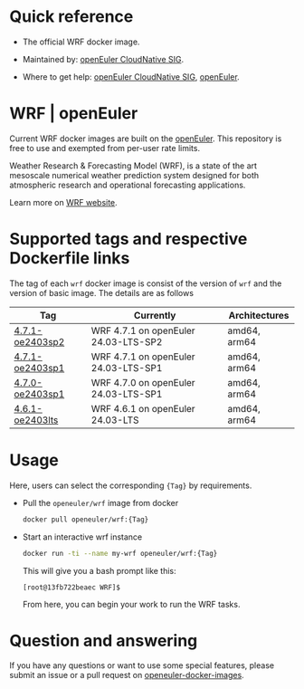 # Quick reference

- The official WRF docker image.

- Maintained by: [openEuler CloudNative SIG](https://gitee.com/openeuler/cloudnative).

- Where to get help: [openEuler CloudNative SIG](https://gitee.com/openeuler/cloudnative), [openEuler](https://gitee.com/openeuler/community).

# WRF | openEuler
Current WRF docker images are built on the [openEuler](https://repo.openeuler.org/). This repository is free to use and exempted from per-user rate limits.

Weather Research & Forecasting Model (WRF), is a state of the art mesoscale numerical weather prediction system designed for both atmospheric research and operational forecasting applications.

Learn more on [WRF website](https://www.mmm.ucar.edu/models/wrf).

# Supported tags and respective Dockerfile links
The tag of each `wrf` docker image is consist of the version of `wrf` and the version of basic image. The details are as follows

| Tag                                                                                                                       | Currently                            | Architectures |
|---------------------------------------------------------------------------------------------------------------------------|--------------------------------------|---------------|
| [4.7.1-oe2403sp2](https://gitee.com/openeuler/openeuler-docker-images/blob/master/HPC/wrf/4.7.1/24.03-lts-sp2/Dockerfile) | WRF 4.7.1 on openEuler 24.03-LTS-SP2 | amd64, arm64  |
| [4.7.1-oe2403sp1](https://gitee.com/openeuler/openeuler-docker-images/blob/master/HPC/wrf/4.7.1/24.03-lts-sp1/Dockerfile) | WRF 4.7.1 on openEuler 24.03-LTS-SP1 | amd64, arm64  |
| [4.7.0-oe2403sp1](https://gitee.com/openeuler/openeuler-docker-images/blob/master/HPC/wrf/4.7.0/24.03-lts-sp1/Dockerfile) | WRF 4.7.0 on openEuler 24.03-LTS-SP1 | amd64, arm64  |
| [4.6.1-oe2403lts](https://gitee.com/openeuler/openeuler-docker-images/blob/master/HPC/wrf/4.6.1/24.03-lts/Dockerfile)     | WRF 4.6.1 on openEuler 24.03-LTS     | amd64, arm64  |

# Usage
Here, users can select the corresponding `{Tag}` by requirements.

- Pull the `openeuler/wrf` image from docker

	```bash
	docker pull openeuler/wrf:{Tag}
	```

- Start an interactive wrf instance

	```bash
	docker run -ti --name my-wrf openeuler/wrf:{Tag}
	```
	This will give you a bash prompt like this:
	```
	[root@13fb722beaec WRF]$
    ```
	From here, you can begin your work to run the WRF tasks.
	
# Question and answering
If you have any questions or want to use some special features, please submit an issue or a pull request on [openeuler-docker-images](https://gitee.com/openeuler/openeuler-docker-images).